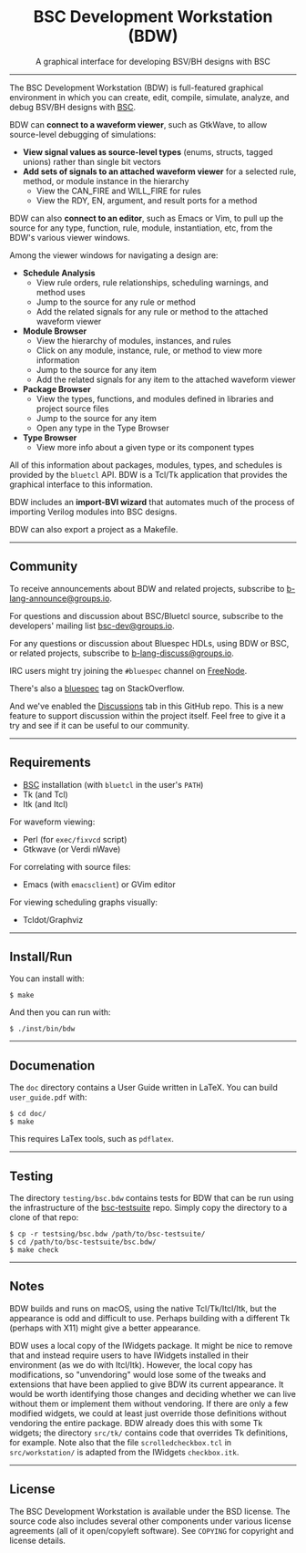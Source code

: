 <div class="title-block" style="text-align: center;" align="center">

# BSC Development Workstation (BDW)

A graphical interface for developing BSV/BH designs with BSC

---

</div>

The BSC Development Workstation (BDW) is full-featured graphical
environment in which you can create, edit, compile, simulate,
analyze, and debug BSV/BH designs with [BSC].

BDW can **connect to a waveform viewer**, such as GtkWave, to allow
source-level debugging of simulations:
* **View signal values as source-level types**
  (enums, structs, tagged unions) rather than single bit vectors
* **Add sets of signals to an attached waveform viewer**
  for a selected rule, method, or module instance in the hierarchy
  * View the CAN_FIRE and WILL_FIRE for rules
  * View the RDY, EN, argument, and result ports for a method

BDW can also **connect to an editor**, such as Emacs or Vim, to
pull up the source for any type, function, rule, module,
instantiation, etc, from the BDW's various viewer windows.

Among the viewer windows for navigating a design are:

* **Schedule Analysis**
  * View rule orders, rule relationships, scheduling warnings, and method uses
  * Jump to the source for any rule or method
  * Add the related signals for any rule or method to the attached waveform viewer
* **Module Browser**
  * View the hierarchy of modules, instances, and rules
  * Click on any module, instance, rule, or method to view more information
  * Jump to the source for any item
  * Add the related signals for any item to the attached waveform viewer
* **Package Browser**
  * View the types, functions, and modules defined in libraries and project source files
  * Jump to the source for any item
  * Open any type in the Type Browser 
* **Type Browser**
  * View more info about a given type or its component types

All of this information about packages, modules, types, and schedules
is provided by the `bluetcl` API. BDW is a Tcl/Tk application that provides
the graphical interface to this information.

BDW includes an **import-BVI wizard** that automates much of the process
of importing Verilog modules into BSC designs.

BDW can also export a project as a Makefile.

[bsc]: https://github.com/B-Lang-org/bsc

---

## Community

To receive announcements about BDW and related projects, subscribe to
[b-lang-announce@groups.io](https://groups.io/g/b-lang-announce).

For questions and discussion about BSC/Bluetcl source, subscribe to the
developers' mailing list [bsc-dev@groups.io](https://groups.io/g/bsc-dev).

For any questions or discussion about Bluespec HDLs, using BDW or BSC, or
related projects, subscribe to [b-lang-discuss@groups.io](https://groups.io/g/b-lang-discuss).

IRC users might try joining the `#bluespec` channel on [FreeNode](https://freenode.net).

There's also a [bluespec](https://stackoverflow.com/questions/tagged/bluespec)
tag on StackOverflow.

And we've enabled the [Discussions](https://github.com/B-Lang-org/bsc/discussions)
tab in this GitHub repo.
This is a new feature to support discussion within the project itself.
Feel free to give it a try and see if it can be useful to our community.

---

## Requirements

* [BSC] installation (with `bluetcl` in the user's `PATH`)
* Tk (and Tcl)
* Itk (and Itcl)

For waveform viewing:
* Perl (for `exec/fixvcd` script)
* Gtkwave (or Verdi nWave)

For correlating with source files:
* Emacs (with `emacsclient`) or GVim editor

For viewing scheduling graphs visually:
* Tcldot/Graphviz

---

## Install/Run

You can install with:

    $ make

And then you can run with:

    $ ./inst/bin/bdw

---

## Documenation

The `doc` directory contains a User Guide written in LaTeX.
You can build `user_guide.pdf` with:

    $ cd doc/
    $ make

This requires LaTex tools, such as `pdflatex`.

---

## Testing

The directory `testing/bsc.bdw` contains tests for BDW that can be run
using the infrastructure of the [bsc-testsuite] repo.  Simply copy the
directory to a clone of that repo:

    $ cp -r testsing/bsc.bdw /path/to/bsc-testsuite/
    $ cd /path/to/bsc-testsuite/bsc.bdw/
    $ make check

[bsc-testsuite]: https://github.com/B-Lang-org/bsc-testsuite

---

## Notes

BDW builds and runs on macOS, using the native Tcl/Tk/Itcl/Itk, but
the appearance is odd and difficult to use.  Perhaps building with a
different Tk (perhaps with X11) might give a better appearance.

BDW uses a local copy of the IWidgets package.
It might be nice to remove that and instead require users to have
IWidgets installed in their environment (as we do with Itcl/Itk).
However, the local copy has modifications, so "unvendoring" would
lose some of the tweaks and extensions that have been applied to
give BDW its current appearance.
It would be worth identifying those changes and deciding whether
we can live without them or implement them without vendoring.
If there are only a few modified widgets, we could at least just
override those definitions without vendoring the entire package.
BDW already does this with some Tk widgets; the directory `src/tk/`
contains code that overrides Tk definitions, for example.
Note also that the file `scrolledcheckbox.tcl` in `src/workstation/`
is adapted from the IWidgets `checkbox.itk`.

---

## License

The BSC Development Workstation is available under the BSD license.
The source code also includes several other components under various
license agreements (all of it open/copyleft software).
See `COPYING` for copyright and license details.
